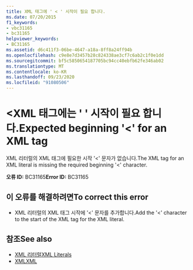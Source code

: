 ```yaml
---
title: XML 태그에 ' < ' 시작이 필요 합니다.
ms.date: 07/20/2015
f1_keywords:
- vbc31165
- bc31165
helpviewer_keywords:
- BC31165
ms.assetid: d6c411f3-06be-4647-a18a-8ff8a24ff94b
ms.openlocfilehash: c9e8e7d3457b28c824338ae3cf7c6ab2c1f0e1dd
ms.sourcegitcommit: bf5c5850654187705bc94cc40ebfb62fe346ab02
ms.translationtype: MT
ms.contentlocale: ko-KR
ms.lasthandoff: 09/23/2020
ms.locfileid: "91080506"
---
```

# <a name="expected-beginning--for-an-xml-tag"></a><span data-ttu-id="ca75f-102">\<XML 태그에는 ' ' 시작이 필요 합니다.</span><span class="sxs-lookup"><span data-stu-id="ca75f-102">Expected beginning '\<' for an XML tag</span></span>

<span data-ttu-id="ca75f-103">XML 리터럴의 XML 태그에 필요한 시작 '<' 문자가 없습니다.</span><span class="sxs-lookup"><span data-stu-id="ca75f-103">The XML tag for an XML literal is missing the required beginning '<' character.</span></span>  
  
 <span data-ttu-id="ca75f-104">**오류 ID:** BC31165</span><span class="sxs-lookup"><span data-stu-id="ca75f-104">**Error ID:** BC31165</span></span>  
  
## <a name="to-correct-this-error"></a><span data-ttu-id="ca75f-105">이 오류를 해결하려면</span><span class="sxs-lookup"><span data-stu-id="ca75f-105">To correct this error</span></span>  
  
- <span data-ttu-id="ca75f-106">XML 리터럴의 XML 태그 시작에 '<' 문자를 추가합니다.</span><span class="sxs-lookup"><span data-stu-id="ca75f-106">Add the '<' character to the start of the XML tag for the XML literal.</span></span>  
  
## <a name="see-also"></a><span data-ttu-id="ca75f-107">참조</span><span class="sxs-lookup"><span data-stu-id="ca75f-107">See also</span></span>

- [<span data-ttu-id="ca75f-108">XML 리터럴</span><span class="sxs-lookup"><span data-stu-id="ca75f-108">XML Literals</span></span>](../language-reference/xml-literals/index.md)
- [<span data-ttu-id="ca75f-109">XML</span><span class="sxs-lookup"><span data-stu-id="ca75f-109">XML</span></span>](../programming-guide/language-features/xml/index.md)
